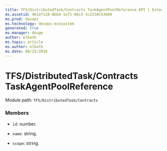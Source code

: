 ```yaml
---
title: TFS/DistributedTask/Contracts TaskAgentPoolReference API | Extensions for Azure DevOps Services
ms.assetid: 461ef128-8bb4-1e71-06c5-3c2238c53669
ms.prod: devops
ms.technology: devops-ecosystem
generated: true
ms.manager: douge
author: elbatk
ms.topic: article
ms.author: elbatk
ms.date: 08/25/2016
---
```


# TFS/DistributedTask/Contracts TaskAgentPoolReference

Module path: `TFS/DistributedTask/Contracts`


### Members

* `id`: number. 

* `name`: string. 

* `scope`: string. 

